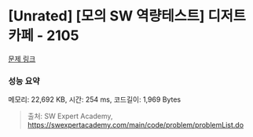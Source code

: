 # [Unrated] [모의 SW 역량테스트] 디저트 카페 - 2105 

[문제 링크](https://swexpertacademy.com/main/code/problem/problemDetail.do?contestProbId=AV5VwAr6APYDFAWu) 

### 성능 요약

메모리: 22,692 KB, 시간: 254 ms, 코드길이: 1,969 Bytes



> 출처: SW Expert Academy, https://swexpertacademy.com/main/code/problem/problemList.do